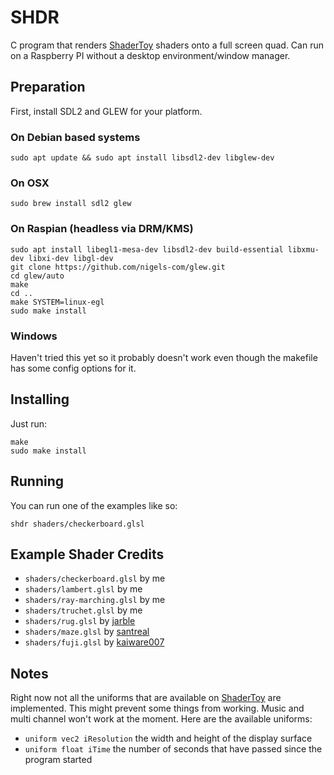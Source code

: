 # SHDR

C program that renders [ShaderToy](https://shadertoy.com) shaders onto a full screen quad. Can run on a Raspberry PI without a desktop environment/window manager.

## Preparation

First, install SDL2 and GLEW for your platform. 

### On Debian based systems
```
sudo apt update && sudo apt install libsdl2-dev libglew-dev
```

### On OSX
```
sudo brew install sdl2 glew
```

### On Raspian (headless via DRM/KMS)
```
sudo apt install libegl1-mesa-dev libsdl2-dev build-essential libxmu-dev libxi-dev libgl-dev
git clone https://github.com/nigels-com/glew.git
cd glew/auto
make
cd ..
make SYSTEM=linux-egl
sudo make install
```

### Windows

Haven't tried this yet so it probably doesn't work even though the makefile has some config options for it.

## Installing

Just run:
```
make
sudo make install
```

## Running

You can run one of the examples like so:

```
shdr shaders/checkerboard.glsl
```

 
## Example Shader Credits

 - `shaders/checkerboard.glsl` by me
 - `shaders/lambert.glsl` by me
 - `shaders/ray-marching.glsl` by me
 - `shaders/truchet.glsl` by me
 - `shaders/rug.glsl` by [jarble](https://www.shadertoy.com/user/jarble)
 - `shaders/maze.glsl` by [santreal](https://www.shadertoy.com/user/santreal)
 - `shaders/fuji.glsl` by [kaiware007](https://www.shadertoy.com/user/kaiware007)


## Notes

Right now not all the uniforms that are available on [ShaderToy](https://shadertoy.com) are implemented. This might prevent some things from working. Music and multi channel won't work at the moment. Here are the available uniforms:

- `uniform vec2 iResolution` the width and height of the display surface
- `uniform float iTime` the number of seconds that have passed since the program started

